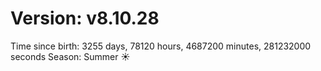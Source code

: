 # Version: v8.10.28
Time since birth: 3255 days, 78120 hours, 4687200 minutes, 281232000 seconds
Season: Summer ☀️
